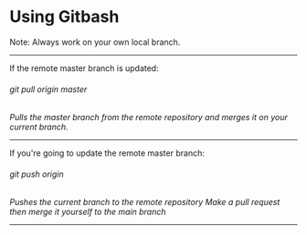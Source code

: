 # Using Gitbash

Note: Always work on your own local branch.


----------------------------------------
If the remote master branch is updated:
###### git pull origin master 
*Pulls the master branch from the remote repository and merges it on your current branch.*

----------------------------------------
If you're going to update the remote master branch:
###### git push origin <name of branch>
*Pushes the current branch to the remote repository*
*Make a pull request then merge it yourself to the main branch*

----------------------------------------



